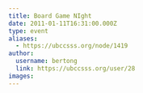 ```yaml
---
title: Board Game NIght 
date: 2011-01-11T16:31:00.000Z
type: event
aliases:
  - https://ubccsss.org/node/1419
author:
  username: bertong
  link: https://ubccsss.org/user/28
images:
---
```


